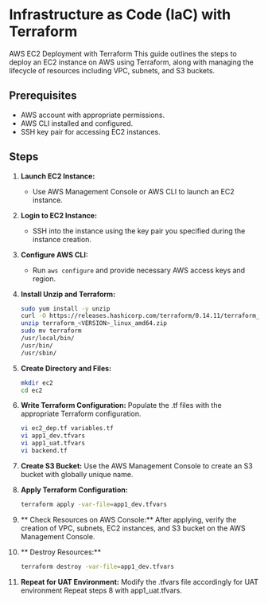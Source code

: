 # Infrastructure as Code (IaC) with Terraform
AWS EC2 Deployment with Terraform 
This guide outlines the steps to deploy an EC2 instance on AWS using Terraform, along with managing the lifecycle of resources including VPC, subnets, and S3 buckets.

## Prerequisites

- AWS account with appropriate permissions.
- AWS CLI installed and configured.
- SSH key pair for accessing EC2 instances.

## Steps

1. **Launch EC2 Instance:**
   - Use AWS Management Console or AWS CLI to launch an EC2 instance.

2. **Login to EC2 Instance:**
   - SSH into the instance using the key pair you specified during the instance creation.

3. **Configure AWS CLI:**
   - Run `aws configure` and provide necessary AWS access keys and region.

4. **Install Unzip and Terraform:**
   ```bash
   sudo yum install -y unzip
   curl -O https://releases.hashicorp.com/terraform/0.14.11/terraform_0.14.11_linux_amd64.zip
   unzip terraform_<VERSION>_linux_amd64.zip
   sudo mv terraform
   /usr/local/bin/
   /usr/bin/
   /usr/sbin/
5. **Create Directory and Files:**
   ```bash
   mkdir ec2
   cd ec2
6. **Write Terraform Configuration:**
     Populate the .tf files with the appropriate Terraform configuration.
   ```bash
   vi ec2_dep.tf variables.tf
   vi app1_dev.tfvars
   vi app1_uat.tfvars
   vi backend.tf
7. **Create S3 Bucket:**
     Use the AWS Management Console to create an S3 bucket with globally unique name.
8. **Apply Terraform Configuration:**
    ```bash
   terraform apply -var-file=app1_dev.tfvars
9. ** Check Resources on AWS Console:**
      After applying, verify the creation of VPC, subnets, EC2 instances, and S3 bucket on the AWS Management Console.
10. ** Destroy Resources:**
    ```bash
    terraform destroy -var-file=app1_dev.tfvars
11. **Repeat for UAT Environment:**
      Modify the .tfvars file accordingly for UAT environment Repeat steps 8 with app1_uat.tfvars.

      
      
